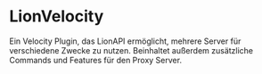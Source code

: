# LionVelocity
Ein Velocity Plugin, das LionAPI ermöglicht, mehrere Server für verschiedene Zwecke zu nutzen.
Beinhaltet außerdem zusätzliche Commands und Features für den Proxy Server.